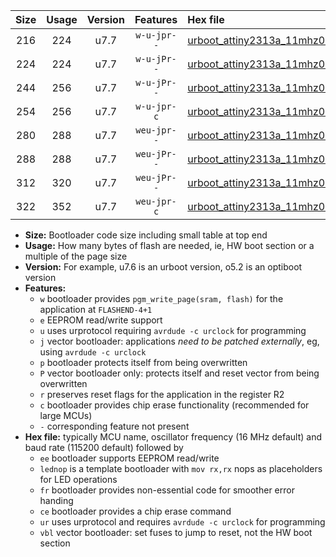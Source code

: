 |Size|Usage|Version|Features|Hex file|
|:-:|:-:|:-:|:-:|:--|
|216|224|u7.7|`w-u-jpr--`|[urboot_attiny2313a_11mhz0592_460800bps_lednop_ur_vbl.hex](https://raw.githubusercontent.com/stefanrueger/urboot.hex/main/mcus/attiny2313a/fcpu_11mhz0592/460800_bps/urboot_attiny2313a_11mhz0592_460800bps_lednop_ur_vbl.hex)|
|224|224|u7.7|`w-u-jPr--`|[urboot_attiny2313a_11mhz0592_460800bps_ur_vbl.hex](https://raw.githubusercontent.com/stefanrueger/urboot.hex/main/mcus/attiny2313a/fcpu_11mhz0592/460800_bps/urboot_attiny2313a_11mhz0592_460800bps_ur_vbl.hex)|
|244|256|u7.7|`w-u-jPr--`|[urboot_attiny2313a_11mhz0592_460800bps_lednop_fr_ur_vbl.hex](https://raw.githubusercontent.com/stefanrueger/urboot.hex/main/mcus/attiny2313a/fcpu_11mhz0592/460800_bps/urboot_attiny2313a_11mhz0592_460800bps_lednop_fr_ur_vbl.hex)|
|254|256|u7.7|`w-u-jpr-c`|[urboot_attiny2313a_11mhz0592_460800bps_lednop_fr_ce_ur_vbl.hex](https://raw.githubusercontent.com/stefanrueger/urboot.hex/main/mcus/attiny2313a/fcpu_11mhz0592/460800_bps/urboot_attiny2313a_11mhz0592_460800bps_lednop_fr_ce_ur_vbl.hex)|
|280|288|u7.7|`weu-jpr--`|[urboot_attiny2313a_11mhz0592_460800bps_ee_lednop_ur_vbl.hex](https://raw.githubusercontent.com/stefanrueger/urboot.hex/main/mcus/attiny2313a/fcpu_11mhz0592/460800_bps/urboot_attiny2313a_11mhz0592_460800bps_ee_lednop_ur_vbl.hex)|
|288|288|u7.7|`weu-jPr--`|[urboot_attiny2313a_11mhz0592_460800bps_ee_ur_vbl.hex](https://raw.githubusercontent.com/stefanrueger/urboot.hex/main/mcus/attiny2313a/fcpu_11mhz0592/460800_bps/urboot_attiny2313a_11mhz0592_460800bps_ee_ur_vbl.hex)|
|312|320|u7.7|`weu-jPr--`|[urboot_attiny2313a_11mhz0592_460800bps_ee_lednop_fr_ur_vbl.hex](https://raw.githubusercontent.com/stefanrueger/urboot.hex/main/mcus/attiny2313a/fcpu_11mhz0592/460800_bps/urboot_attiny2313a_11mhz0592_460800bps_ee_lednop_fr_ur_vbl.hex)|
|322|352|u7.7|`weu-jpr-c`|[urboot_attiny2313a_11mhz0592_460800bps_ee_lednop_fr_ce_ur_vbl.hex](https://raw.githubusercontent.com/stefanrueger/urboot.hex/main/mcus/attiny2313a/fcpu_11mhz0592/460800_bps/urboot_attiny2313a_11mhz0592_460800bps_ee_lednop_fr_ce_ur_vbl.hex)|

- **Size:** Bootloader code size including small table at top end
- **Usage:** How many bytes of flash are needed, ie, HW boot section or a multiple of the page size
- **Version:** For example, u7.6 is an urboot version, o5.2 is an optiboot version
- **Features:**
  + `w` bootloader provides `pgm_write_page(sram, flash)` for the application at `FLASHEND-4+1`
  + `e` EEPROM read/write support
  + `u` uses urprotocol requiring `avrdude -c urclock` for programming
  + `j` vector bootloader: applications *need to be patched externally*, eg, using `avrdude -c urclock`
  + `p` bootloader protects itself from being overwritten
  + `P` vector bootloader only: protects itself and reset vector from being overwritten
  + `r` preserves reset flags for the application in the register R2
  + `c` bootloader provides chip erase functionality (recommended for large MCUs)
  + `-` corresponding feature not present
- **Hex file:** typically MCU name, oscillator frequency (16 MHz default) and baud rate (115200 default) followed by
  + `ee` bootloader supports EEPROM read/write
  + `lednop` is a template bootloader with `mov rx,rx` nops as placeholders for LED operations
  + `fr` bootloader provides non-essential code for smoother error handing
  + `ce` bootloader provides a chip erase command
  + `ur` uses urprotocol and requires `avrdude -c urclock` for programming
  + `vbl` vector bootloader: set fuses to jump to reset, not the HW boot section
